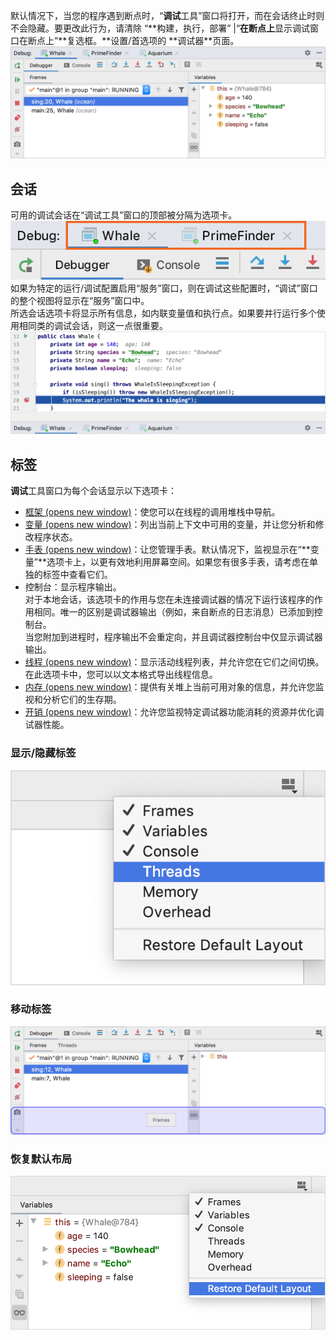 默认情况下，当您的程序遇到断点时，“**调试**工具”窗口将打开，而在会话终止时则不会隐藏。要更改此行为，请清除 “**构建，执行，部署” |“**在断点上**显示调试窗口在断点上”**复选框。**设置/首选项的 **调试器\*\*页面。<br />![](images/window-debugger-idea/02d76adef142ba414663f04f4e29c241.png)

##

## 会话

可用的调试会话在“调试工具”窗口的顶部被分隔为选项卡。<br />![](images/window-debugger-idea/94e271fec9ec4c62de32f134e741df23.png)<br />如果为特定的运行/调试配置启用“服务”窗口，则在调试这些配置时，“调试”窗口的整个视图将显示在“服务”窗口中。<br />所选会话选项卡将显示所有信息，如内联变量值和执行点。如果要并行运行多个使用相同类的调试会话，则这一点很重要。<br />![](images/window-debugger-idea/ac0bcc43bacffdbcd3fb8e9b1dd1bbca.png)

## 标签

**调试**工具窗口为每个会话显示以下选项卡：

- [框架 (opens new window)](https://www.jetbrains.com/help/idea/examining-suspended-program.html#examine-frames)：使您可以在线程的调用堆栈中导航。<br />
- [变量 (opens new window)](https://www.jetbrains.com/help/idea/examining-suspended-program.html#variables)：列出当前上下文中可用的变量，并让您分析和修改程序状态。<br />
- [手表 (opens new window)](https://www.jetbrains.com/help/idea/examining-suspended-program.html#watches)：让您管理手表。默认情况下，监视显示在“**变量”**选项卡上，以更有效地利用屏幕空间。如果您有很多手表，请考虑在单独的标签中查看它们。<br />
- 控制台：显示程序输出。<br />对于本地会话，该选项卡的作用与您在未连接调试器的情况下运行该程序的作用相同。唯一的区别是调试器输出（例如，来自断点的日志消息）已添加到控制台。<br />当您附加到进程时，程序输出不会重定向，并且调试器控制台中仅显示调试器输出。<br />
- [线程 (opens new window)](https://www.jetbrains.com/help/idea/examining-suspended-program.html#examine-frames)：显示活动线程列表，并允许您在它们之间切换。在此选项卡中，您可以以文本格式导出线程信息。<br />
- [内存 (opens new window)](https://www.jetbrains.com/help/idea/analyze-objects-in-the-jvm-heap.html)：提供有关堆上当前可用对象的信息，并允许您监视和分析它们的生存期。<br />
- [开销 (opens new window)](https://www.jetbrains.com/help/idea/monitor-debugger-overhead.html)：允许您监视特定调试器功能消耗的资源并优化调试器性能。<br />

###

### 显示/隐藏标签

![](images/window-debugger-idea/31dbfb9ac294d5994d23e7db9dcd11e2.png)

### 移动标签

![](images/window-debugger-idea/79d83dd0ae28f17717a49ce66c61ff13.png)

### 恢复默认布局

![](images/window-debugger-idea/2a0bb9f2a99b7de17147d4d816f74228.png)
